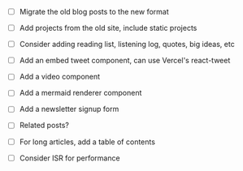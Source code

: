 - [ ] Migrate the old blog posts to the new format
- [ ] Add projects from the old site, include static projects
- [ ] Consider adding reading list, listening log, quotes, big ideas, etc
- [ ] Add an embed tweet component, can use Vercel's react-tweet
- [ ] Add a video component
- [ ] Add a mermaid renderer component
- [ ] Add a newsletter signup form
- [ ] Related posts?
- [ ] For long articles, add a table of contents
- [ ] Consider ISR for performance

